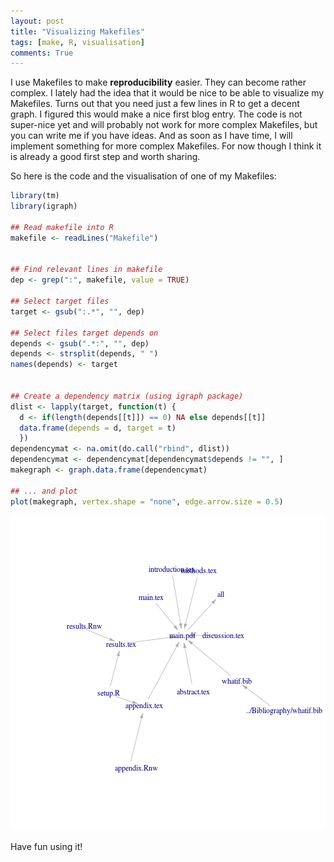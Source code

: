 ```yaml
---
layout: post
title: "Visualizing Makefiles"
tags: [make, R, visualisation]
comments: True
---
```



I use Makefiles to make **reproducibility** easier. They can become rather complex.
I lately had the idea that it would be nice to be able to visualize my Makefiles.
Turns out that you need just a few lines in R to get a decent graph. I figured this
would make a nice first blog entry. The code is not super-nice yet and will probably
not work for more complex Makefiles, but you can write me if you have ideas. And 
as soon as I have time, I will implement something for more complex Makefiles. For now
though I think it is already a good first step and worth sharing.

So here is the code and the visualisation of one of my Makefiles:


```r
library(tm)
library(igraph)

## Read makefile into R
makefile <- readLines("Makefile")


## Find relevant lines in makefile
dep <- grep(":", makefile, value = TRUE)

## Select target files
target <- gsub(":.*", "", dep)

## Select files target depends on
depends <- gsub(".*:", "", dep)
depends <- strsplit(depends, " ")
names(depends) <- target


## Create a dependency matrix (using igraph package)
dlist <- lapply(target, function(t) {
  d <- if(length(depends[[t]]) == 0) NA else depends[[t]]
  data.frame(depends = d, target = t)
  })
dependencymat <- na.omit(do.call("rbind", dlist))
dependencymat <- dependencymat[dependencymat$depends != "", ]                         
makegraph <- graph.data.frame(dependencymat)

## ... and plot
plot(makegraph, vertex.shape = "none", edge.arrow.size = 0.5)
```

![plot of chunk unnamed-chunk-1](/figure/source/2015-09-16-Visualizing-Makefiles/unnamed-chunk-1-1.png) 

Have fun using it!

